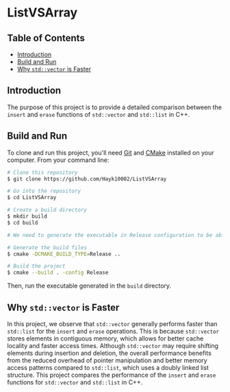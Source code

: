 # ListVSArray

## Table of Contents
- [Introduction](#introduction)
- [Build and Run](#build-and-run)
- [Why `std::vector` is Faster](#why-stdvector-is-faster)

## Introduction
The purpose of this project is to provide a detailed comparison between the `insert` and `erase` functions of `std::vector` and `std::list` in C++.

## Build and Run
To clone and run this project, you'll need [Git](https://git-scm.com) and [CMake](https://cmake.org/) installed on your computer. From your command line:

```bash
# Clone this repository
$ git clone https://github.com/Hayk10002/ListVSArray

# Go into the repository
$ cd ListVSArray

# Create a build directory
$ mkdir build
$ cd build

# We need to generate the executable in Release configuration to be able to observe the time difference between std::list and std::vector

# Generate the build files
$ cmake -DCMAKE_BUILD_TYPE=Release ..

# Build the project
$ cmake --build . -config Release
```

Then, run the executable generated in the `build` directory.


## Why `std::vector` is Faster
In this project, we observe that `std::vector` generally performs faster than `std::list` for the `insert` and `erase` operations. This is because `std::vector` stores elements in contiguous memory, which allows for better cache locality and faster access times. Although `std::vector` may require shifting elements during insertion and deletion, the overall performance benefits from the reduced overhead of pointer manipulation and better memory access patterns compared to `std::list`, which uses a doubly linked list structure.
This project compares the performance of the `insert` and `erase` functions for `std::vector` and `std::list` in C++.
